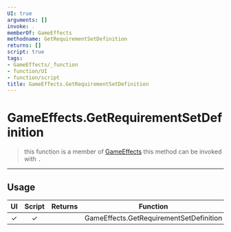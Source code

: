 ```yaml
---
UI: true
arguments: []
invoke: .
memberOf: GameEffects
methodname: GetRequirementSetDefinition
returns: []
script: true
tags:
- GameEffects/_function
- function/UI
- function/script
title: GameEffects.GetRequirementSetDefinition
---
```

# GameEffects.GetRequirementSetDefinition
> this function is a member of [GameEffects](civ-6/lua/GameEffects.md)
> this method can be invoked with `.`
-----
## Usage
|  UI | Script | Returns | Function | Arguments |
|:---:|:------:|-------:|:--------:|:---------|
|✓|✓||GameEffects.GetRequirementSetDefinition||
